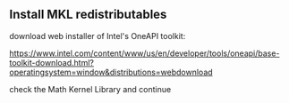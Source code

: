 ﻿Install MKL redistributables
------

download web installer of Intel's OneAPI toolkit:

https://www.intel.com/content/www/us/en/developer/tools/oneapi/base-toolkit-download.html?operatingsystem=window&distributions=webdownload

check the Math Kernel Library and continue